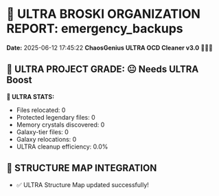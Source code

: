 # 🌌 ULTRA BROSKI ORGANIZATION REPORT: emergency_backups
**Date:** 2025-06-12 17:45:22
**ChaosGenius ULTRA OCD Cleaner v3.0** 🧠💜🌌


## 🌌 ULTRA PROJECT GRADE: 😐 Needs ULTRA Boost
**🧠 ULTRA STATS:**
- Files relocated: 0
- Protected legendary files: 0
- Memory crystals discovered: 0
- Galaxy-tier files: 0
- Galaxy relocations: 0
- ULTRA cleanup efficiency: 0.0%

## 🔄 STRUCTURE MAP INTEGRATION
- ✅ ULTRA Structure Map updated successfully!
